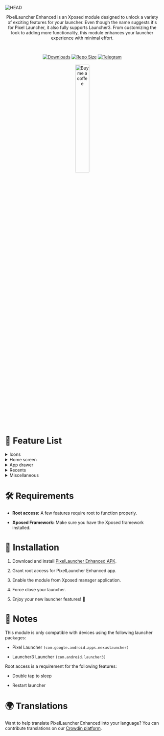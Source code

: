 ![HEAD](https://socialify.git.ci/Mahmud0808/PixelLauncherEnhanced/image?description=1&font=Jost&forks=1&issues=1&logo=https%3A%2F%2Fi.postimg.cc%2FmgfNTCbc%2Fpixel-launcher-enhanced.png&name=1&owner=1&pattern=Formal+Invitation&pulls=1&stargazers=1&theme=Auto)

<p align="center">
PixelLauncher Enhanced is an Xposed module designed to unlock a variety of exciting features for your launcher. Even though the name suggests it's for Pixel Launcher, it also fully supports Launcher3. From customizing the look to adding more functionality, this module enhances your launcher experience with minimal effort.
</p>
<br>
<p align="center">
  <a href="https://github.com/Mahmud0808/PixelLauncherEnhanced/releases"><img src="https://img.shields.io/github/downloads/Mahmud0808/PixelLauncherEnhanced/total?color=%233DDC84&logo=android&logoColor=%23fff&style=for-the-badge" alt="Downloads"></a>
  <a href="https://github.com/Mahmud0808/PixelLauncherEnhanced"><img alt="Repo Size" src="https://img.shields.io/github/repo-size/Mahmud0808/PixelLauncherEnhanced?style=for-the-badge"></a>
  <a href="https://t.me/DrDsProjects"><img src="https://img.shields.io/badge/Telegram-5K+-2CA5E0?style=for-the-badge&logo=telegram&logoColor=white" alt="Telegram"></a>
  <br><br>
  <a href="https://www.buymeacoffee.com/DrDisagree"><img src="https://github.com/Mahmud0808/Iconify/blob/beta/.github/resources/bmc-button.png" width="30%" alt="Buy me a coffee" /></a>
</p>

# 🌟 Feature List

<details>
<summary>Icons</summary>

| Feature                    | Pixel Launcher | Launcher3 Launcher |
|----------------------------|:--------------:|:------------------:|
| Force themed icons         |       ✅        |         ✅          |
| Remove shortcut icon badge |       ✅        |         ✅          |
| Icon size                  |       ✅        |         ✅          |
| Text size                  |       ✅        |         ✅          |

</details>

<details>
<summary>Home screen</summary>

| Feature                 | Pixel Launcher | Launcher3 Launcher |
|-------------------------|:--------------:|:------------------:|
| Lock layout             |       ✅        |         ✅          |
| Double tap to sleep     |       ✅        |         ✅          |
| Hide statusbar          |       ✅        |         ✅          |
| Hide top shadow         |       ✅        |         ✅          |
| Icon labels on desktop  |       ✅        |         ✅          |
| Homescreen columns      |       ✅        |         ✅          |
| Homescreen rows         |       ✅        |         ✅          |
| Hide At A Glance        |       ✅        |         ✅          |
| Hide desktop search bar |       ✅        |         ✅          |
| Dock spacing            |       ✅        |         ✅          |

</details>

<details>
<summary>App drawer</summary>

| Feature                       | Pixel Launcher | Launcher3 Launcher |
|-------------------------------|:--------------:|:------------------:|
| Themed icons                  |       ✅        |         ✅          |
| Toggle app search bar         |       ✅        |         ✅          |
| Icon labels in app drawer     |       ✅        |         ✅          |
| Hide apps from app drawer     |       ✅        |         ✅          |
| Search hidden apps            |       ✅        |         ✅          |
| App drawer background opacity |       ✅        |         ✅          |
| App drawer columns            |       ✅        |         ✅          |
| Row height multiplier         |       ✅        |         ✅          |

</details>

<details>
<summary>Recents</summary>

| Feature                    | Pixel Launcher | Launcher3 Launcher |
|----------------------------|:--------------:|:------------------:|
| Clear all button           |       ✅        |         ✅          |
| Disable recents live tile  |       ✅        |         ✅          |
| Recents background opacity |       ✅        |         ✅          |

</details>

<details>
<summary>Miscellaneous</summary>

| Feature                         | Pixel Launcher | Launcher3 Launcher |
|---------------------------------|:--------------:|:------------------:|
| Show entry in launcher settings |       ✅        |         ✅          |
| Developer options               |       ✅        |         🚫         |
| Restart                         |       ✅        |         ✅          |

</details>

# 🛠 Requirements

- **Root access:** A few features require root to function properly.

- **Xposed Framework:** Make sure you have the Xposed framework installed.

# 🔧 Installation

1. Download and install [PixelLauncher Enhanced APK](https://github.com/Mahmud0808/PixelLauncherEnhanced/releases).

2. Grant root access for PixelLauncher Enhanced app.

3. Enable the module from Xposed manager application.

4. Force close your launcher.

5. Enjoy your new launcher features! 🎉

# 📝 Notes

This module is only compatible with devices using the following launcher packages:

- Pixel Launcher `(com.google.android.apps.nexuslauncher)`

- Launcher3 Launcher `(com.android.launcher3)`

Root access is a requirement for the following features:

- Double tap to sleep

- Restart launcher

# 🌍 Translations

Want to help translate PixelLauncher Enhanced into your language? You can contribute translations on
our [Crowdin platform](https://crowdin.com/project/pixellauncher-enhanced).